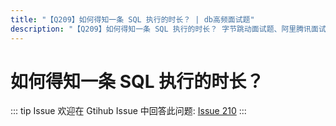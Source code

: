 ```yaml
---
title: "【Q209】如何得知一条 SQL 执行的时长？ | db高频面试题"
description: "【Q209】如何得知一条 SQL 执行的时长？ 字节跳动面试题、阿里腾讯面试题、美团小米面试题。"
---
```


# 如何得知一条 SQL 执行的时长？

::: tip Issue
欢迎在 Gtihub Issue 中回答此问题: [Issue 210](https://github.com/shfshanyue/Daily-Question/issues/210)
:::
